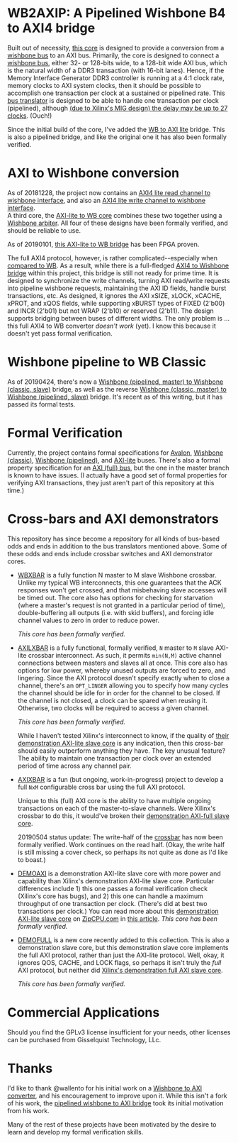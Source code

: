 # WB2AXIP: A Pipelined Wishbone B4 to AXI4 bridge

Built out of necessity, [this core](rtl/wbm2axisp.v) is designed to provide
a conversion from a [wishbone
bus](http://zipcpu.com/zipcpu/2017/11/07/wb-formal.html) to an AXI bus.
Primarily, the core is designed to connect a
[wishbone bus](http://zipcpu.com/zipcpu/2017/11/07/wb-formal.html),
either 32- or 128-bits wide, to a 128-bit wide AXI bus, which is the natural
width of a DDR3 transaction (with 16-bit lanes).  Hence, if the
Memory Interface Generator DDR3 controller is running at a 4:1 clock rate,
memory clocks to AXI system clocks, then it should be possible to accomplish
one transaction per clock at a sustained or pipelined rate.  This
[bus translator](rtl/wbm2axisp.v) is designed to be able to handle one
transaction per clock (pipelined), although [(due to Xilinx's MIG design)
the delay may be up to 27 clocks](http://opencores.org/project,wbddr3).  (Ouch!)

Since the initial build of the core, I've added the
[WB to AXI lite](rtl/wbm2axilite.v) bridge.  This is also a pipelined bridge,
and like the original one it has also been formally verified.

# AXI to Wishbone conversion

As of 20181228, the project now contains an
[AXI4 lite read channel to wishbone interface](rtl/axilrd2wbsp.v), and also an
[AXI4 lite write channel to wishbone interface](rtl/axilwr2wbsp.v).  
A third core, the [AXI-lite to WB core](rtl/axlite2wbsp.v) combines these
two together using a  [Wishbone arbiter](rtl/wbartbiter.v).  All four of these
designs have been formally verified, and should be reliable to use.

As of 20190101, [this AXI-lite to WB bridge](rtl/axlite2wbsp.v) has been
FPGA proven.

The full AXI4 protocol, however, is rather complicated--especially when
[compared to WB](http://zipcpu.com/zipcpu/2017/11/07/wb-formal.html).  As a
result, while there is a full-fledged
[AXI4 to Wishbone bridge](rtl/axim2wbsp.v) within this project,
this bridge is still not ready for prime time.  It is designed to
synchronize the write channels, turning AXI read/write requests into pipeline
wishbone requests, maintaining the AXI ID fields, handle burst transactions,
etc.  As designed, it ignores the AXI xSIZE, xLOCK, xCACHE, xPROT, and xQOS
fields, while supporting xBURST types of FIXED (2'b00) and INCR (2'b01)
but not WRAP (2'b10) or reserved (2'b11).  The design supports bridging
between buses of different widths.  The only problem is ...
this full AXI4 to WB converter _doesn't work_ (yet).  I know this because it
doesn't yet pass formal verification.

# Wishbone pipeline to WB Classic

As of 20190424, there's now a [Wishbone (pipelined, master) to Wishbone
(classic, slave)](rtl/wbp2classic.v) bridge, as well as the reverse
[Wishbone (classic, master) to Wishbone (pipelined, slave)](rtl/wbc2pipeline.v)
bridge.  It's recent as of this writing, but it has passed its formal tests.

# Formal Verification

Currently, the project contains formal specifications for
[Avalon](bench/formal/fav_slave.v), [Wishbone
(classic)](bench/formal/fwbc_slave.v), [Wishbone
(pipelined)](bench/formal/fwb_slave.v), and
[AXI-lite](bench/formal/faxil_slave.v) buses.  There's also a formal
property specification for an [AXI (full) bus](bench/formal/faxi_slave.v), but
the one in the master branch is known to have issues.  (I actually have a
good set of formal properties for verifying AXI transactions, they just aren't
part of this repository at this time.)

# Cross-bars and AXI demonstrators

This repository has since become a repository for all kinds of bus-based
odds and ends in addition to the bus translators mentioned above.  Some of
these odds and ends include crossbar switches and AXI demonstrator cores.

- [WBXBAR](rtl/wbxbar.v) is a fully function N master to M slave Wishbone
  crossbar.  Unlike my typical WB interconnects, this one guarantees that the
  ACK responses won't get crossed, and that misbehaving slave accesses will
  be timed out.  The core also has options for checking for starvation
  (where a master's request is not granted in a particular period of time),
  double-buffering all outputs (i.e. with skid buffers), and forcing idle
  channel values to zero in order to reduce power.

  *This core has been formally verified.*

- [AXILXBAR](rtl/axilxbar.v) is a fully functional, formally verified, `N`
  master to `M` slave AXI-lite crossbar interconnect.  As such, it permits
  `min(N,M)` active channel connections between masters and slaves all at once.
  This core also has options for low power, whereby unused outputs are forced
  to zero, and lingering.  Since the AXI protocol doesn't specify exactly
  when to close a channel, there's an `OPT_LINGER` allowing you to specify
  how many cycles the channel should be idle for in order for the channel
  to be closed.  If the channel is not closed, a clock can be spared when
  reusing it.  Otherwise, two clocks will be required to access a given channel.

  *This core has been formally verified.*

  While I haven't tested Xilinx's interconnect to know, if the quality of
  [their demonstration AXI-lite slave core](bench/formal/xlnxdemo.v) is any
  indication, then this cross-bar should easily outperform anything they have.
  The key unusual feature?  The ability to maintain one transaction per clock
  over an extended period of time across any channel pair.

- [AXIXBAR](rtl/axixbar.v) is a fun (but ongoing, work-in-progress) project to
  develop a full `NxM` configurable cross bar using the full AXI protocol.

  Unique to this (full) AXI core is the ability to have multiple ongoing
  transactions on each of the master-to-slave channels.  Were Xilinx's
  crossbar to do this, it would've broken their [demonstration AXI-full slave
  core](bench/formal/xlnxfull_2018_3.v).

  20190504 status update: The write-half of the [crossbar](rtl/axixbar.v) has
  now been formally verified.  Work continues on the read half.  (Okay, the
  write half is still missing a cover check, so perhaps its not quite as done
  as I'd like to boast.)

- [DEMOAXI](rtl/demoaxi.v) is a demonstration AXI-lite slave core with more
  power and capability than Xilinx's demonstration AXI-lite slave core.
  Particular differences include 1) this one passes a formal verification check
  (Xilinx's core has bugs), and 2) this one can handle a maximum throughput of
  one transaction per clock.  (There's did at best two transactions per clock.)
  You can read more about this [demonstration AXI-lite slave
  core](rtl/demoaxi.v) on [ZipCPU.com](http://zipcpu.com) in
  [this article](http://zipcpu.com/blog/2019/01/12/demoaxilite.html).
  *This core has been formally verified.*

- [DEMOFULL](rtl/demofull.v) is a new core recently added to this collection.
  This is also a demonstration slave core, but this demonstration slave core
  implements the full AXI protocol, rather than just the AXI-lite protocol.
  Well, okay, it ignores QOS, CACHE, and LOCK flags, so perhaps it isn't
  truly the *full* AXI protocol, but neither did [Xilinx's demonstration full
  AXI slave core](bench/formal/xlnxfull_2018_3.v).

  *This core has been formally verified.*

# Commercial Applications

Should you find the GPLv3 license insufficient for your needs, other licenses
can be purchased from Gisselquist Technology, LLc.

# Thanks

I'd like to thank @wallento for his initial work on a
[Wishbone to AXI converter](https://github.com/wallento/wb2axi), and his
encouragement to improve upon it.  While this isn't a fork of his work, the
[pipelined wishbone to AXI bridge](rtl/wbm2axisp.v) took its initial
motivation from his work.

Many of the rest of these projects have been motivated by the desire to learn
and develop my formal verification skills.
